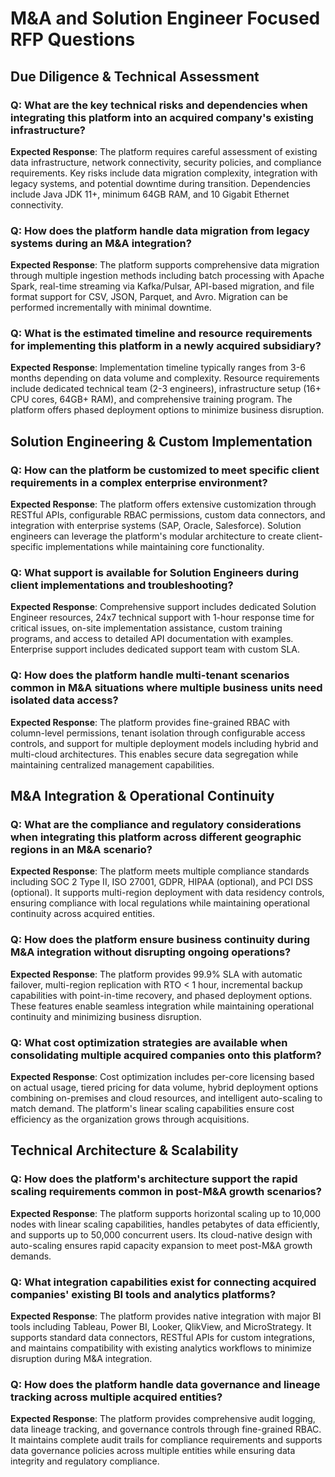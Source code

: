 # M&A and Solution Engineer Focused RFP Questions

## Due Diligence & Technical Assessment

### Q: What are the key technical risks and dependencies when integrating this platform into an acquired company's existing infrastructure?
**Expected Response**: The platform requires careful assessment of existing data infrastructure, network connectivity, security policies, and compliance requirements. Key risks include data migration complexity, integration with legacy systems, and potential downtime during transition. Dependencies include Java JDK 11+, minimum 64GB RAM, and 10 Gigabit Ethernet connectivity.

### Q: How does the platform handle data migration from legacy systems during an M&A integration?
**Expected Response**: The platform supports comprehensive data migration through multiple ingestion methods including batch processing with Apache Spark, real-time streaming via Kafka/Pulsar, API-based migration, and file format support for CSV, JSON, Parquet, and Avro. Migration can be performed incrementally with minimal downtime.

### Q: What is the estimated timeline and resource requirements for implementing this platform in a newly acquired subsidiary?
**Expected Response**: Implementation timeline typically ranges from 3-6 months depending on data volume and complexity. Resource requirements include dedicated technical team (2-3 engineers), infrastructure setup (16+ CPU cores, 64GB+ RAM), and comprehensive training program. The platform offers phased deployment options to minimize business disruption.

## Solution Engineering & Custom Implementation

### Q: How can the platform be customized to meet specific client requirements in a complex enterprise environment?
**Expected Response**: The platform offers extensive customization through RESTful APIs, configurable RBAC permissions, custom data connectors, and integration with enterprise systems (SAP, Oracle, Salesforce). Solution engineers can leverage the platform's modular architecture to create client-specific implementations while maintaining core functionality.

### Q: What support is available for Solution Engineers during client implementations and troubleshooting?
**Expected Response**: Comprehensive support includes dedicated Solution Engineer resources, 24x7 technical support with 1-hour response time for critical issues, on-site implementation assistance, custom training programs, and access to detailed API documentation with examples. Enterprise support includes dedicated support team with custom SLA.

### Q: How does the platform handle multi-tenant scenarios common in M&A situations where multiple business units need isolated data access?
**Expected Response**: The platform provides fine-grained RBAC with column-level permissions, tenant isolation through configurable access controls, and support for multiple deployment models including hybrid and multi-cloud architectures. This enables secure data segregation while maintaining centralized management capabilities.

## M&A Integration & Operational Continuity

### Q: What are the compliance and regulatory considerations when integrating this platform across different geographic regions in an M&A scenario?
**Expected Response**: The platform meets multiple compliance standards including SOC 2 Type II, ISO 27001, GDPR, HIPAA (optional), and PCI DSS (optional). It supports multi-region deployment with data residency controls, ensuring compliance with local regulations while maintaining operational continuity across acquired entities.

### Q: How does the platform ensure business continuity during M&A integration without disrupting ongoing operations?
**Expected Response**: The platform provides 99.9% SLA with automatic failover, multi-region replication with RTO < 1 hour, incremental backup capabilities with point-in-time recovery, and phased deployment options. These features enable seamless integration while maintaining operational continuity and minimizing business disruption.

### Q: What cost optimization strategies are available when consolidating multiple acquired companies onto this platform?
**Expected Response**: Cost optimization includes per-core licensing based on actual usage, tiered pricing for data volume, hybrid deployment options combining on-premises and cloud resources, and intelligent auto-scaling to match demand. The platform's linear scaling capabilities ensure cost efficiency as the organization grows through acquisitions.

## Technical Architecture & Scalability

### Q: How does the platform's architecture support the rapid scaling requirements common in post-M&A growth scenarios?
**Expected Response**: The platform supports horizontal scaling up to 10,000 nodes with linear scaling capabilities, handles petabytes of data efficiently, and supports up to 50,000 concurrent users. Its cloud-native design with auto-scaling ensures rapid capacity expansion to meet post-M&A growth demands.

### Q: What integration capabilities exist for connecting acquired companies' existing BI tools and analytics platforms?
**Expected Response**: The platform provides native integration with major BI tools including Tableau, Power BI, Looker, QlikView, and MicroStrategy. It supports standard data connectors, RESTful APIs for custom integrations, and maintains compatibility with existing analytics workflows to minimize disruption during M&A integration.

### Q: How does the platform handle data governance and lineage tracking across multiple acquired entities?
**Expected Response**: The platform provides comprehensive audit logging, data lineage tracking, and governance controls through fine-grained RBAC. It maintains complete audit trails for compliance requirements and supports data governance policies across multiple entities while ensuring data integrity and regulatory compliance.
